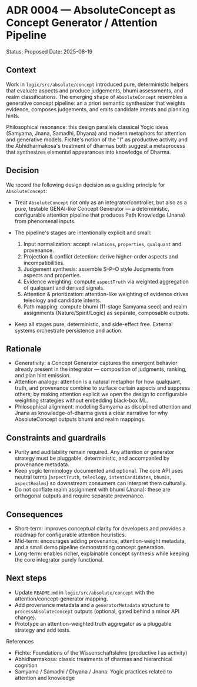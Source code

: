 # ADR 0004 — AbsoluteConcept as Concept Generator / Attention Pipeline

Status: Proposed
Date: 2025-08-19

## Context

Work in `logic/src/absolute/concept` introduced pure, deterministic helpers that evaluate aspects and produce judgements, bhumi assessments, and realm classifications. The emerging shape of `AbsoluteConcept` resembles a generative concept pipeline: an a priori semantic synthesizer that weights evidence, composes judgements, and emits candidate intents and planning hints.

Philosophical resonance: this design parallels classical Yogic ideas (Samyama, Jnana, Samadhi, Dhyana) and modern metaphors for attention and generative models. Fichte's notion of the "I" as productive activity and the Abhidharmakosa's treatment of dharmas both suggest a metaprocess that synthesizes elemental appearances into knowledge of Dharma.

## Decision

We record the following design decision as a guiding principle for `AbsoluteConcept`:

- Treat `AbsoluteConcept` not only as an integrator/controller, but also as a pure, testable GENAI-like Concept Generator — a deterministic, configurable attention pipeline that produces Path Knowledge (Jnana) from phenomenal inputs.

- The pipeline's stages are intentionally explicit and small:
  1. Input normalization: accept `relations`, `properties`, `qualquant` and provenance.
  2. Projection & conflict detection: derive higher-order aspects and incompatibilities.
  3. Judgement synthesis: assemble S–P–O style Judgments from aspects and properties.
  4. Evidence weighting: compute `aspectTruth` via weighted aggregation of qualquant and derived signals.
  5. Attention & prioritization: attention-like weighting of evidence drives teleology and candidate intents.
  6. Path mapping: compute bhumi (11-stage Samyama seed) and realm assignments (Nature/Spirit/Logic) as separate, composable outputs.

- Keep all stages pure, deterministic, and side-effect free. External systems orchestrate persistence and action.

## Rationale

- Generativity: a Concept Generator captures the emergent behavior already present in the integrator — composition of judgments, ranking, and plan hint emission.
- Attention analogy: attention is a natural metaphor for how qualquant, truth, and provenance combine to surface certain aspects and suppress others; by making attention explicit we open the design to configurable weighting strategies without embedding black-box ML.
- Philosophical alignment: modeling Samyama as disciplined attention and Jnana as knowledge-of-dharma gives a clear narrative for why AbsoluteConcept outputs bhumi and realm mappings.

## Constraints and guardrails

- Purity and auditability remain required. Any attention or generator strategy must be pluggable, deterministic, and accompanied by provenance metadata.
- Keep yogic terminology documented and optional. The core API uses neutral terms (`aspectTruth`, `teleology`, `intentCandidates`, `bhumis`, `aspectRealms`) so downstream consumers can interpret them culturally.
- Do not conflate realm assignment with bhumi (Jnana): these are orthogonal outputs and require separate provenance.

## Consequences

- Short-term: improves conceptual clarity for developers and provides a roadmap for configurable attention heuristics.
- Mid-term: encourages adding provenance, attention-weight metadata, and a small demo pipeline demonstrating concept generation.
- Long-term: enables richer, explainable concept synthesis while keeping the core integrator purely functional.

## Next steps

- Update `README.md` in `logic/src/absolute/concept` with the attention/concept-generator mapping.
- Add provenance metadata and a `generatorMetadata` structure to `processAbsoluteConcept` outputs (optional, gated behind a minor API change).
- Prototype an attention-weighted truth aggregator as a pluggable strategy and add tests.

References
- Fichte: Foundations of the Wissenschaftslehre (productive I as activity)
- Abhidharmakosa: classic treatments of dharmas and hierarchical cognition
- Samyama / Samadhi / Dhyana / Jnana: Yogic practices related to attention and knowledge
